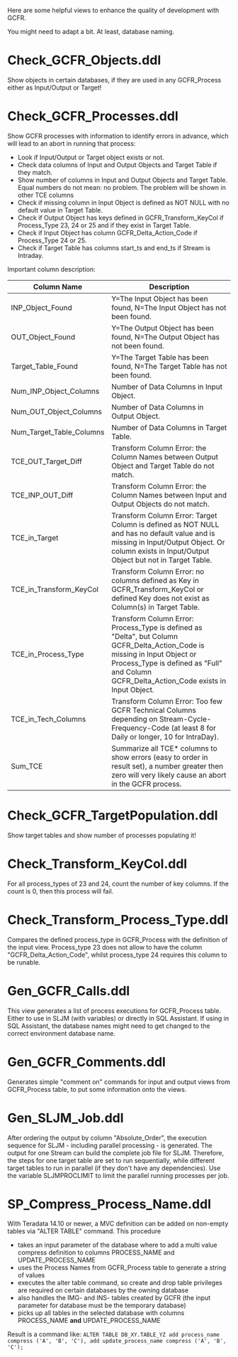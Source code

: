 Here are some helpful views to enhance the quality of development with GCFR.

You might need to adapt a bit. At least, database naming.


Check_GCFR_Objects.ddl
======================
Show objects in certain databases, if they are used in any GCFR_Process either as Input/Output or Target!

Check_GCFR_Processes.ddl
========================
Show GCFR processes with information to identify errors in advance, which will lead to an abort in running that process:
* Look if Input/Output or Target object exists or not.
* Check data columns of Input and Output Objects and Target Table if they match.
* Show number of columns in Input and Output Objects and Target Table. Equal numbers do not mean: no problem. The problem will be shown in other TCE columns
* Check if missing column in Input Object is defined as NOT NULL with no default value in Target Table.
* Check if Output Object has keys defined in GCFR_Transform_KeyCol if Process_Type 23, 24 or 25 and if they exist in Target Table.
* Check if Input Object has column GCFR_Delta_Action_Code if Process_Type 24 or 25.
* Check if Target Table has columns start_ts and end_ts if Stream is Intraday.

Important column description:

Column Name | Description
----------- | -----------
INP_Object_Found | Y=The Input Object has been found, N=The Input Object has not been found.
OUT_Object_Found | Y=The Output Object has been found, N=The Output Object has not been found.
Target_Table_Found | Y=The Target Table has been found, N=The Target Table has not been found.
Num_INP_Object_Columns | Number of Data Columns in Input Object.
Num_OUT_Object_Columns | Number of Data Columns in Output Object.
Num_Target_Table_Columns | Number of Data Columns in Target Table.
TCE_OUT_Target_Diff | Transform Column Error: the Column Names between Output Object and Target Table do not match.
TCE_INP_OUT_Diff | Transform Column Error: the Column Names between Input and Output Objects do not match.
TCE_in_Target | Transform Column Error: Target Column is defined as NOT NULL and has no default value and is missing in Input/Output Object. Or column exists in Input/Output Object but not in Target Table.
TCE_in_Transform_KeyCol | Transform Column Error: no columns defined as Key in GCFR_Transform_KeyCol or defined Key does not exist as Column(s) in Target Table.
TCE_in_Process_Type | Transform Column Error: Process_Type is defined as "Delta", but Column GCFR_Delta_Action_Code is missing in Input Object or Process_Type is defined as "Full" and Column GCFR_Delta_Action_Code exists in Input Object.
TCE_in_Tech_Columns | Transform Column Error: Too few GCFR Technical Columns depending on Stream-Cycle-Frequency-Code (at least 8 for Daily or longer, 10 for IntraDay).
Sum_TCE | Summarize all TCE* columns to show errors (easy to order in result set), a number greater then zero will very likely cause an abort in the GCFR process.

Check_GCFR_TargetPopulation.ddl
===============================
Show target tables and show number of processes populating it!

Check_Transform_KeyCol.ddl
==========================
For all process_types of 23 and 24, count the number of key columns.
If the count is 0, then this process will fail.

Check_Transform_Process_Type.ddl
================================
Compares the defined process_type in GCFR_Process with the definition of the input view.
Process_type 23 does not allow to have the column "GCFR_Delta_Action_Code", whilst process_type 24 requires this column to be runable.

Gen_GCFR_Calls.ddl
==================
This view generates a list of process executions for GCFR_Process table. Either to use in SLJM (with variables) or directly in SQL Assistant.
If using in SQL Assistant, the database names might need to get changed to the correct environment database name.

Gen_GCFR_Comments.ddl
=====================
Generates simple "comment on" commands for input and output views from GCFR_Process table, to put some information onto the views.

Gen_SLJM_Job.ddl
================
After ordering the output by column "Absolute_Order", the execution sequence for SLJM - including parallel processing - is generated.
The output for one Stream can build the complete job file for SLJM. Therefore, the steps for one target table are set to run sequentially,
while different target tables to run in parallel (if they don't have any dependencies). Use the variable SLJMPROCLIMIT to limit the parallel
running processes per job.

SP_Compress_Process_Name.ddl
============================
With Teradata 14.10 or newer, a MVC definition can be added on non-empty tables via "ALTER TABLE" command. This procedure
* takes an input parameter of the database where to add a multi value compress definition to columns PROCESS_NAME and UPDATE_PROCESS_NAME
* uses the Process Names from GCFR_Process table to generate a string of values
* executes the alter table command, so create and drop table privileges are required on certain databases by the owning database
* also handles the IMG- and INS- tables created by GCFR (the input parameter for database must be the temporary database)
* picks up all tables in the selected database with columns PROCESS_NAME **and** UPDATE_PROCESS_NAME

Result is a command like: ```ALTER TABLE DB_XY.TABLE_YZ add process_name compress ('A', 'B', 'C'), add update_process_name compress ('A', 'B', 'C');```
